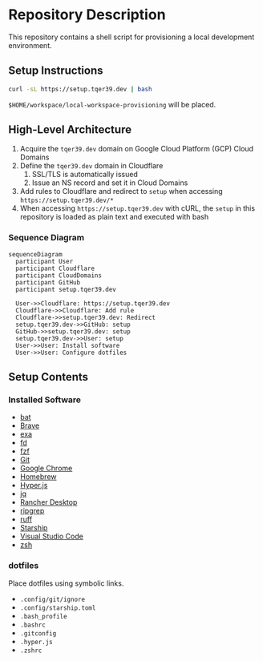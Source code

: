 # Repository Description

This repository contains a shell script for provisioning a local development environment.

## Setup Instructions

```bash
curl -sL https://setup.tqer39.dev | bash
```

`$HOME/workspace/local-workspace-provisioning` will be placed.

## High-Level Architecture

1. Acquire the `tqer39.dev` domain on Google Cloud Platform (GCP) Cloud Domains
2. Define the `tqer39.dev` domain in Cloudflare
   1. SSL/TLS is automatically issued
   2. Issue an NS record and set it in Cloud Domains
3. Add rules to Cloudflare and redirect to `setup` when accessing `https://setup.tqer39.dev/*`
4. When accessing `https://setup.tqer39.dev` with cURL, the `setup` in this repository is loaded as plain text and executed with bash

### Sequence Diagram

```mermaid
sequenceDiagram
  participant User
  participant Cloudflare
  participant CloudDomains
  participant GitHub
  participant setup.tqer39.dev

  User->>Cloudflare: https://setup.tqer39.dev
  Cloudflare->>Cloudflare: Add rule
  Cloudflare->>setup.tqer39.dev: Redirect
  setup.tqer39.dev->>GitHub: setup
  GitHub->>setup.tqer39.dev: setup
  setup.tqer39.dev->>User: setup
  User->>User: Install software
  User->>User: Configure dotfiles
```

## Setup Contents

### Installed Software

- [bat](https://github.com/sharkdp/bat)
- [Brave](https://brave.com/ja/)
- [exa](https://github.com/eza-community/eza)
- [fd](https://github.com/sharkdp/fd)
- [fzf](https://github.com/junegunn/fzf)
- [Git](https://git-scm.com/)
- [Google Chrome](https://www.google.com/intl/ja_jp/chrome/)
- [Homebrew](https://brew.sh/index_ja)
- [Hyper.js](https://hyper.is/)
- [jq](https://stedolan.github.io/jq/)
- [Rancher Desktop](https://rancherdesktop.io/)
- [ripgrep](https://github.com/BurntSushi/ripgrep)
- [ruff](https://github.com/astral-sh/ruff)
- [Starship](https://starship.rs/)
- [Visual Studio Code](https://code.visualstudio.com/)
- [zsh](https://www.zsh.org/)

### dotfiles

Place dotfiles using symbolic links.

- `.config/git/ignore`
- `.config/starship.toml`
- `.bash_profile`
- `.bashrc`
- `.gitconfig`
- `.hyper.js`
- `.zshrc`
